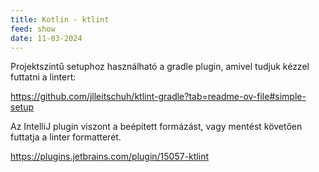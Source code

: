 ```yaml
---
title: Kotlin - ktlint
feed: show
date: 11-03-2024
---
```


Projektszintű setuphoz használható a gradle plugin, amivel tudjuk kézzel futtatni a lintert:

https://github.com/jlleitschuh/ktlint-gradle?tab=readme-ov-file#simple-setup

Az IntelliJ plugin viszont a beépített formázást, vagy mentést követően futtatja a linter formatterét.

https://plugins.jetbrains.com/plugin/15057-ktlint
